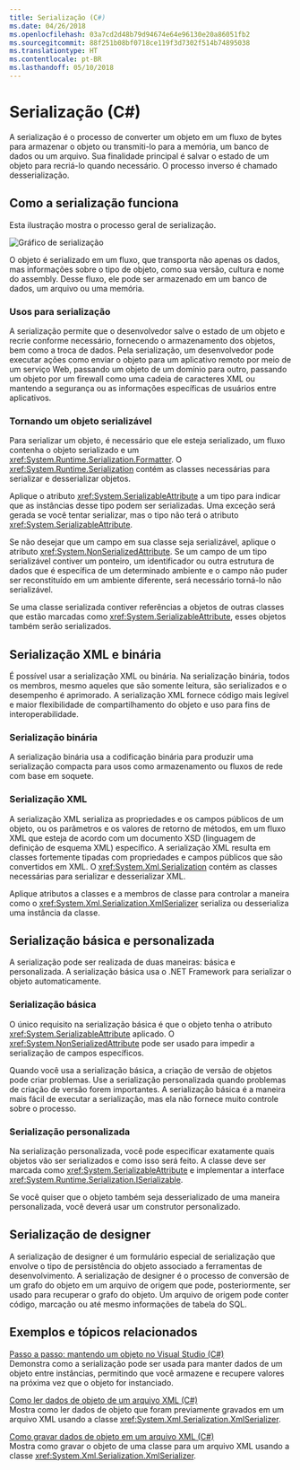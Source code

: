 ```yaml
---
title: Serialização (C#)
ms.date: 04/26/2018
ms.openlocfilehash: 03a7cd2d48b79d94674e64e96130e20a86051fb2
ms.sourcegitcommit: 88f251b08bf0718ce119f3d7302f514b74895038
ms.translationtype: HT
ms.contentlocale: pt-BR
ms.lasthandoff: 05/10/2018
---
```

# <a name="serialization-c"></a>Serialização (C#)

A serialização é o processo de converter um objeto em um fluxo de bytes para armazenar o objeto ou transmiti-lo para a memória, um banco de dados ou um arquivo. Sua finalidade principal é salvar o estado de um objeto para recriá-lo quando necessário. O processo inverso é chamado desserialização.

## <a name="how-serialization-works"></a>Como a serialização funciona

Esta ilustração mostra o processo geral de serialização.

![Gráfico de serialização](./media/serialization.gif "serialização")

O objeto é serializado em um fluxo, que transporta não apenas os dados, mas informações sobre o tipo de objeto, como sua versão, cultura e nome do assembly. Desse fluxo, ele pode ser armazenado em um banco de dados, um arquivo ou uma memória.

### <a name="uses-for-serialization"></a>Usos para serialização

A serialização permite que o desenvolvedor salve o estado de um objeto e recrie conforme necessário, fornecendo o armazenamento dos objetos, bem como a troca de dados. Pela serialização, um desenvolvedor pode executar ações como enviar o objeto para um aplicativo remoto por meio de um serviço Web, passando um objeto de um domínio para outro, passando um objeto por um firewall como uma cadeia de caracteres XML ou mantendo a segurança ou as informações específicas de usuários entre aplicativos.

### <a name="making-an-object-serializable"></a>Tornando um objeto serializável

Para serializar um objeto, é necessário que ele esteja serializado, um fluxo contenha o objeto serializado e um <xref:System.Runtime.Serialization.Formatter>. O <xref:System.Runtime.Serialization> contém as classes necessárias para serializar e desserializar objetos.

Aplique o atributo <xref:System.SerializableAttribute> a um tipo para indicar que as instâncias desse tipo podem ser serializadas. Uma exceção será gerada se você tentar serializar, mas o tipo não terá o atributo <xref:System.SerializableAttribute>.

Se não desejar que um campo em sua classe seja serializável, aplique o atributo <xref:System.NonSerializedAttribute>. Se um campo de um tipo serializável contiver um ponteiro, um identificador ou outra estrutura de dados que é específica de um determinado ambiente e o campo não puder ser reconstituído em um ambiente diferente, será necessário torná-lo não serializável.

Se uma classe serializada contiver referências a objetos de outras classes que estão marcadas como <xref:System.SerializableAttribute>, esses objetos também serão serializados.

## <a name="binary-and-xml-serialization"></a>Serialização XML e binária

É possível usar a serialização XML ou binária. Na serialização binária, todos os membros, mesmo aqueles que são somente leitura, são serializados e o desempenho é aprimorado. A serialização XML fornece código mais legível e maior flexibilidade de compartilhamento do objeto e uso para fins de interoperabilidade.

### <a name="binary-serialization"></a>Serialização binária

A serialização binária usa a codificação binária para produzir uma serialização compacta para usos como armazenamento ou fluxos de rede com base em soquete.

### <a name="xml-serialization"></a>Serialização XML

A serialização XML serializa as propriedades e os campos públicos de um objeto, ou os parâmetros e os valores de retorno de métodos, em um fluxo XML que esteja de acordo com um documento XSD (linguagem de definição de esquema XML) específico. A serialização XML resulta em classes fortemente tipadas com propriedades e campos públicos que são convertidos em XML. O <xref:System.Xml.Serialization> contém as classes necessárias para serializar e desserializar XML.

Aplique atributos a classes e a membros de classe para controlar a maneira como o <xref:System.Xml.Serialization.XmlSerializer> serializa ou desserializa uma instância da classe.

## <a name="basic-and-custom-serialization"></a>Serialização básica e personalizada

A serialização pode ser realizada de duas maneiras: básica e personalizada. A serialização básica usa o .NET Framework para serializar o objeto automaticamente.

### <a name="basic-serialization"></a>Serialização básica

O único requisito na serialização básica é que o objeto tenha o atributo <xref:System.SerializableAttribute> aplicado. O <xref:System.NonSerializedAttribute> pode ser usado para impedir a serialização de campos específicos.

Quando você usa a serialização básica, a criação de versão de objetos pode criar problemas. Use a serialização personalizada quando problemas de criação de versão forem importantes. A serialização básica é a maneira mais fácil de executar a serialização, mas ela não fornece muito controle sobre o processo.

### <a name="custom-serialization"></a>Serialização personalizada

Na serialização personalizada, você pode especificar exatamente quais objetos vão ser serializados e como isso será feito. A classe deve ser marcada como <xref:System.SerializableAttribute> e implementar a interface <xref:System.Runtime.Serialization.ISerializable>.

Se você quiser que o objeto também seja desserializado de uma maneira personalizada, você deverá usar um construtor personalizado.

## <a name="designer-serialization"></a>Serialização de designer

A serialização de designer é um formulário especial de serialização que envolve o tipo de persistência do objeto associado a ferramentas de desenvolvimento. A serialização de designer é o processo de conversão de um grafo do objeto em um arquivo de origem que pode, posteriormente, ser usado para recuperar o grafo do objeto. Um arquivo de origem pode conter código, marcação ou até mesmo informações de tabela do SQL.

##  <a name="BKMK_RelatedTopics"></a> Exemplos e tópicos relacionados  
[Passo a passo: mantendo um objeto no Visual Studio (C#)](walkthrough-persisting-an-object-in-visual-studio.md)  
Demonstra como a serialização pode ser usada para manter dados de um objeto entre instâncias, permitindo que você armazene e recupere valores na próxima vez que o objeto for instanciado.

[Como ler dados de objeto de um arquivo XML (C#)](how-to-read-object-data-from-an-xml-file.md)  
 Mostra como ler dados de objeto que foram previamente gravados em um arquivo XML usando a classe <xref:System.Xml.Serialization.XmlSerializer>.

[Como gravar dados de objeto em um arquivo XML (C#)](how-to-write-object-data-to-an-xml-file.md)  
Mostra como gravar o objeto de uma classe para um arquivo XML usando a classe <xref:System.Xml.Serialization.XmlSerializer>.
